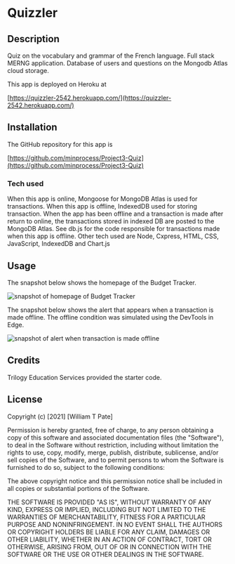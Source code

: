 # Quizzler
## Description
Quiz on the vocabulary and grammar of the French language. Full stack MERNG application. Database of users and questions on the Mongodb Atlas cloud storage.  

This app is deployed on Heroku at  

[https://quizzler-2542.herokuapp.com/](https://quizzler-2542.herokuapp.com/)

## Installation
The GitHub repository for this app is  

[https://github.com/minprocess/Project3-Quiz](https://github.com/minprocess/Project3-Quiz)

### Tech used
When this app is online, Mongoose for MongoDB Atlas is used for transactions. When this app is offline, IndexedDB used for storing transaction. When the app has been offline and a transaction is made after return to online, the transactions stored in indexed DB are posted to the MongoDB Atlas. See db.js for the code responsible for transactions made when this app is offline. Other tech used are Node, Cxpress, HTML, CSS, JavaScript, IndexedDB and Chart.js

## Usage
The snapshot below shows the homepage of the Budget Tracker.  

![snapshot of homepage of Budget Tracker](./snapshot-of-homepage.png)  

The snapshot below shows the alert that appears when a transaction is made offline. The offline condition was simulated using the DevTools in Edge.

![snapshot of alert when transaction is made offline](./snapshot-of-alert-caused-by-offline-transaction.png)  

## Credits

Trilogy Education Services provided the starter code. 

## License

Copyright (c) [2021] [William T Pate]

Permission is hereby granted, free of charge, to any person obtaining a copy
of this software and associated documentation files (the "Software"), to deal
in the Software without restriction, including without limitation the rights
to use, copy, modify, merge, publish, distribute, sublicense, and/or sell
copies of the Software, and to permit persons to whom the Software is
furnished to do so, subject to the following conditions:

The above copyright notice and this permission notice shall be included in all
copies or substantial portions of the Software.

THE SOFTWARE IS PROVIDED "AS IS", WITHOUT WARRANTY OF ANY KIND, EXPRESS OR
IMPLIED, INCLUDING BUT NOT LIMITED TO THE WARRANTIES OF MERCHANTABILITY,
FITNESS FOR A PARTICULAR PURPOSE AND NONINFRINGEMENT. IN NO EVENT SHALL THE
AUTHORS OR COPYRIGHT HOLDERS BE LIABLE FOR ANY CLAIM, DAMAGES OR OTHER
LIABILITY, WHETHER IN AN ACTION OF CONTRACT, TORT OR OTHERWISE, ARISING FROM,
OUT OF OR IN CONNECTION WITH THE SOFTWARE OR THE USE OR OTHER DEALINGS IN THE
SOFTWARE.